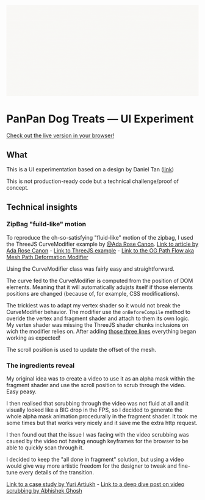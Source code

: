 ![Animated preview](./preview.gif)

# PanPan Dog Treats — UI Experiment

<a href="https://theogil.github.io/panpan/" target="_blank">Check out the live version in your browser!</a>

## What

This is a UI experimentation based on a design by Daniel Tan ([link](https://dribbble.com/shots/11062509-PanPan-Dog-Treats-UI))

This is not production-ready code but a technical challenge/proof of concept. 

## Technical insights

### ZipBag "fuild-like" motion

To reproduce the oh-so-satisfying "fluid-like" motion of the zipbag, I used the ThreeJS CurveModifier example by [@Ada Rose Canon](https://twitter.com/lady_ada_king).
[Link to article by Ada Rose Canon](https://medium.com/samsung-internet-dev/curve-modifiers-in-three-js-1ada72c61677) - [Link to ThreeJS example](https://threejs.org/examples/#webgl_modifier_curve) - [Link to the OG Path Flow aka Mesh Path Deformation Modifier](https://github.com/zz85/threejs-path-flow)

Using the CurveModifier class was fairly easy and straightforward.

The curve fed to the CurveModifier is computed from the position of DOM elements. Meaning that it will automatically adujsts itself if those elements positions are changed (because of, for example, CSS modifications).

The trickiest was to adapt my vertex shader so it would not break the CurveModifier behavior. The modifier use the `onBeforeCompile` method to overide the vertex and fragment shader and attach to them its own logic. My vertex shader was missing the ThreeJS shader chunks inclusions on wich the modifier relies on. After adding [those three lines](https://github.com/TheoGil/panpan/blob/master/src/shaders/zipbag/vertex.vert#L5-L7) everything began working as expected!

The scroll position is used to update the offset of the mesh.

### The ingredients reveal

My original idea was to create a video to use it as an alpha mask within the fragment shader and use the scroll position to scrub through the video. Easy peasy.

I then realised that scrubbing through the video was not fluid at all and it visually looked like a BIG drop in the FPS, so I decided to generate the whole alpha mask animation procedurally in the fragment shader. It took me some times but that works very nicely and it save me the extra http request.

I then found out that the issue I was facing with the video scrubbing was caused by the video not having enough keyframes for the browser to be able to quickly scan through it.

I decided to keep the "all done in fragment" solution, but using a video would give way more artistic freedom for the designer to tweak and fine-tune every details of the transition.

[Link to a case study by Yuri Artiukh](https://medium.com/@akella/story-of-one-animation-webgl-and-not-webgl-c733c44f489e) - [Link to a deep dive post on video scrubbing by Abhishek Ghosh](https://www.ghosh.dev/posts/playing-with-video-scrubbing-animations-on-the-web/)

